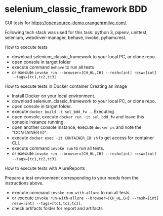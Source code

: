 # selenium_classic_framework BDD
GUI tests for https://opensource-demo.orangehrmlive.com/.

Following tech stack was used for this task: python 3, pipenv, unittest, selenium, webdriver-manager, behave, 
invoke, pyhamcrest.

How to execute tests
* download selenium_classic_framework to your local PC, or clone repo.
* open console in target folder 
* execute command `behave` to run all tests
* or execute  `invoke run --browser=[CH_HL,CH] --resh=[int] resw=[int] --tags=[tc1,tc2,tc3]`

How to execute tests in Docker container
Creating an image
* Install Docker on your local environment.
* download selenium_classic_framework to your local PC, or clone repo.
* open console in target folder.
* execute `docker build -t sel_bdd_fw .`.
Executing
* open console, execute `docker run -it sel_bdd_fw` and leave this console instance running.
* open another console instance, execute `docker ps` and note the "CONTAINER ID".
* execute `docker exec -it CONTAINER_ID sh` to get access for container CLI.
* execute command `invoke run` to run all tests.
* or execute  `invoke run --browser=[CH_HL,CH] --resh=[int] resw=[int] --tags=[tc1,tc2,tc3]`.

How to execute tests with AlureReports 

Prepare a test environment corresponding to your needs from the instructions above.
* execute command `invoke run-with-allure` to run all tests.
* or execute  `invoke run-with-allure --browser=[CH_HL,CH] --resh=[int] resw=[int] --tags=[tc1,tc2,tc3]`.
* check artifacts folder for report and artifacts